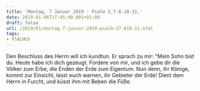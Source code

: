 ```yaml
---
title: 'Montag, 7 Januar 2019 : Psalm 2,7-8.10-11.'
date: 2019-01-06T17:45:00.001+01:00
draft: false
url: /2019/01/montag-7-januar-2019-psalm-27-810-11.html
tags: 
- PSALMUS
---
```


Den Beschluss des Herrn will ich kundtun. Er sprach zu mir: "Mein Sohn bist du. Heute habe ich dich gezeugt. Fordere von mir, und ich gebe dir die Völker zum Erbe, die Enden der Erde zum Eigentum. Nun denn, ihr Könige, kommt zur Einsicht, lasst euch warnen, ihr Gebieter der Erde! Dient dem Herrn in Furcht, und küsst ihm mit Beben die Füße.